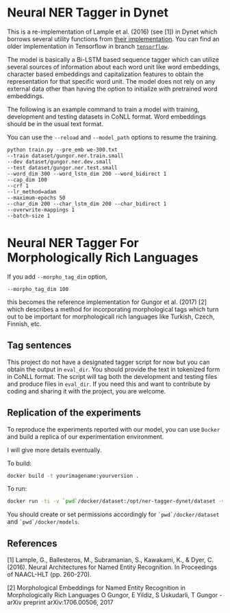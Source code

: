 
# Neural NER Tagger in Dynet

This is a re-implementation of Lample et al. (2016) (see [1]) in Dynet which borrows several utility functions
from [their implementation](https://github.com/glample/tagger). You can find an older
implementation in Tensorflow in branch [`tensorflow`](https://github.com/onurgu/ner-tagger-tensorflow/tree/tensorflow).

The model is basically a Bi-LSTM based sequence tagger which can utilize several sources of information about
each word unit like word embeddings, character based embeddings and capitalization features to obtain
the representation for that specific word unit. The model does not rely on any external data other
than having the option to initialize with pretrained word embeddings.

The following is an example command to train a model with training, development and testing datasets in
CoNLL format. Word embeddings should be in the usual text format.

You can use the `--reload` and `--model_path` options to resume the training.

```
python train.py --pre_emb we-300.txt 
--train dataset/gungor.ner.train.small 
--dev dataset/gungor.ner.dev.small 
--test dataset/gungor.ner.test.small 
--word_dim 300 --word_lstm_dim 200 --word_bidirect 1 
--cap_dim 100 
--crf 1 
--lr_method=adam 
--maximum-epochs 50 
--char_dim 200 --char_lstm_dim 200 --char_bidirect 1 
--overwrite-mappings 1 
--batch-size 1 
```

# Neural NER Tagger For Morphologically Rich Languages

If you add `--morpho_tag_dim` option, 

```
--morpho_tag_dim 100
```

this becomes the reference implementation for Gungor et al. (2017) [2] which describes
a method for incorporating morphological tags which turn out to be important for
morphologicall rich languages like Turkish, Czech, Finnish, etc.

## Tag sentences

This project do not have a designated tagger script for now but you can obtain the output in `eval_dir`. 
You should provide the text in tokenized form in CoNLL format.
The script will tag both the development and testing files and produce files in `eval_dir`.
If you need this and want to contribute by coding and sharing it with the project,
you are welcome.

## Replication of the experiments

To reproduce the experiments reported with our model, you can use `Docker`
and build a replica of our experimentation environment.

I will give more details eventually.

To build:

```bash
docker build -t yourimagename:yourversion .
```

To run:
```bash
docker run -ti -v `pwd`/docker/dataset:/opt/ner-tagger-dynet/dataset -v `pwd`/docker/models:/opt/ner-tagger-dynet/models ner-tagger-dynet:0.0.11 python train.py --train dataset/gungor.ner.train.small --dev dataset/gungor.ner.dev.small --test dataset/gungor.ner.test.small --word_dim 300 --word_lstm_dim 200 --word_bidirect 1 --cap_dim 100 --crf 1 --lr_method=adam --maximum-epochs 50 --char_dim 200 --char_lstm_dim 200 --char_bidirect 1 --overwrite-mappings 1 --batch-size 1
```

You should create or set permissions accordingly for ``` `pwd`/docker/dataset ``` and ``` `pwd`/docker/models ```.

## References

[1] Lample, G., Ballesteros, M., Subramanian, S., Kawakami, K., & Dyer, C. (2016). Neural Architectures for Named Entity Recognition. In Proceedings of NAACL-HLT (pp. 260-270).

[2] Morphological Embeddings for Named Entity Recognition in Morphologically Rich Languages
O Gungor, E Yildiz, S Uskudarli, T Gungor - arXiv preprint arXiv:1706.00506, 2017
